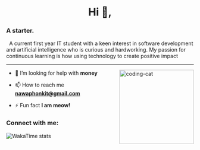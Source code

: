 <h1 align="center">Hi 👋,</h1>
<h3>A starter.</h3>
<p>
  &nbsp;&nbsp;A current first year IT student with a keen interest in software development and artificial intelligence who is curious and hardworking.
  My passion for continuous learning is how using technology to create positive impact
</p>
<hr>
<img align="right" alt="coding-cat" width="200" src="https://media.tenor.com/GiUbb4qg_vwAAAAM/csharp-cat-programmer.gif">

- 🤝 I’m looking for help with **money**

- 📫 How to reach me **nawaphonkit@gmail.com**

- ⚡ Fun fact **I am meow!**

<h3 align="left">Connect with me:</h3>
<p align="left">
</p>

![WakaTime stats](https://github-readme-stats.vercel.app/api/wakatime?username=banana_meow&range=last_7_days&hide_title=true&layout=compact) 
